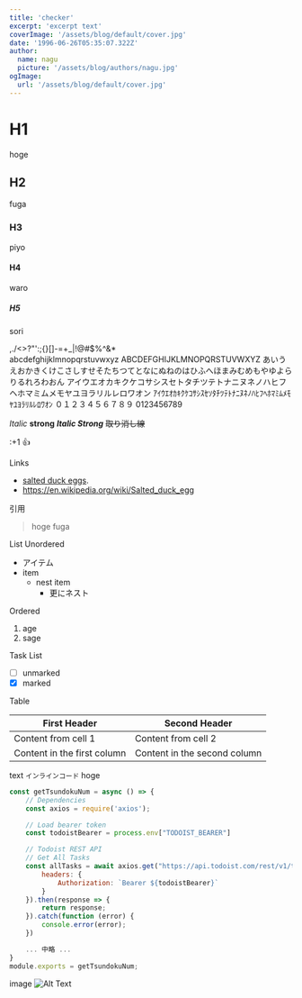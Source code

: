 ```yaml
---
title: 'checker'
excerpt: 'excerpt text'
coverImage: '/assets/blog/default/cover.jpg'
date: '1996-06-26T05:35:07.322Z'
author:
  name: nagu
  picture: '/assets/blog/authors/nagu.jpg'
ogImage:
  url: '/assets/blog/default/cover.jpg'
---
```



# H1

hoge

## H2

fuga

### H3

piyo

#### H4

waro

##### H5

sori

,./<>?"':;{}[]-=+\_|!@#\$%^&\*\
abcdefghijklmnopqrstuvwxyz
ABCDEFGHIJKLMNOPQRSTUVWXYZ
あいうえおかきくけこさしすせそたちつてとなにぬねのはひふへほまみむめもやゆよらりるれろわおん
アイウエオカキクケコサシスセトタチツテトナニヌネノハヒフヘホマミムメモヤユヨラリルレロワオン
ｱｲｳｴｵｶｷｸｹｺｻｼｽｾｿﾀﾁﾂﾃﾄﾅﾆﾇﾈﾉﾊﾋﾌﾍﾎﾏﾐﾑﾒﾓﾔﾕﾖﾗﾘﾙﾚﾛﾜｵﾝ
０１２３４５６７８９
0123456789

_Italic_
**strong**
**_Italic Strong_**
~~取り消し線~~

:+1
:+1:

Links

- [salted duck eggs](https://en.wikipedia.org/wiki/Salted_duck_egg).
- <https://en.wikipedia.org/wiki/Salted_duck_egg>

引用

> hoge
> fuga

List
Unordered

- アイテム
- item
  - nest item
    - 更にネスト

Ordered

1. age
2. sage

Task List

- [ ] unmarked
- [x] marked

Table

| First Header                | Second Header                |
| --------------------------- | ---------------------------- |
| Content from cell 1         | Content from cell 2          |
| Content in the first column | Content in the second column |

text `インラインコード` hoge

```js
const getTsundokuNum = async () => {
    // Dependencies
    const axios = require('axios');

    // Load bearer token
    const todoistBearer = process.env["TODOIST_BEARER"]

    // Todoist REST API
    // Get All Tasks
    const allTasks = await axios.get("https://api.todoist.com/rest/v1/tasks", {
        headers: {
            Authorization: `Bearer ${todoistBearer}`
        }
    }).then(response => {
        return response;
    }).catch(function (error) {
        console.error(error);
    })

    ... 中略 ...
}
module.exports = getTsundokuNum;
```

image
![Alt Text](/assets/blog/default/cover.jpg "this is caption")